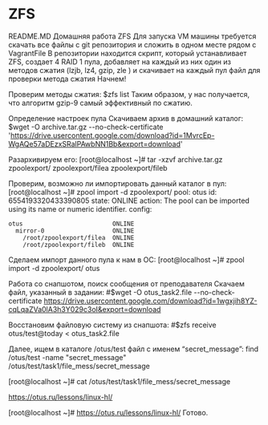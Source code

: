 # ZFS
README.MD Домашняя работа ZFS Для запуска VM машины требуется скачать все файлы с git репозитория и сложить в одном месте рядом с VagrantFile В репозитории находится скрипт, который устанавливает ZFS, создает 4 RAID 1 пула, добавляет на каждый из них один из методов сжатия (lzjb, lz4, gzip, zle ) и скачивает на каждый пул файл для проверки метода сжатия Начнем!

Проверим методы сжатия: $zfs list Таким образом, у нас получается, что алгоритм gzip-9 самый эффективный по сжатию.

Определение настроек пула Скачиваем архив в домашний каталог: $wget -O archive.tar.gz --no-check-certificate 'https://drive.usercontent.google.com/download?id=1MvrcEp-WgAQe57aDEzxSRalPAwbNN1Bb&export=download'

Разархивируем его: [root@localhost ~]# tar -xzvf archive.tar.gz zpoolexport/ zpoolexport/filea zpoolexport/fileb

Проверим, возможно ли импортировать данный каталог в пул: [root@localhost ~]# zpool import -d zpoolexport/ pool: otus id: 6554193320433390805 state: ONLINE action: The pool can be imported using its name or numeric identifier. config:

    otus                         ONLINE
      mirror-0                   ONLINE
        /root/zpoolexport/filea  ONLINE
        /root/zpoolexport/fileb  ONLINE
Сделаем импорт данного пула к нам в ОС: [root@localhost ~]# zpool import -d zpoolexport/ otus

Работа со снапшотом, поиск сообщения от преподавателя Скачаем файл, указанный в задании:
#$wget -O otus_task2.file --no-check-certificate https://drive.usercontent.google.com/download?id=1wgxjih8YZ-cqLqaZVa0lA3h3Y029c3oI&export=download

Восстановим файловую систему из снапшота: #$zfs receive otus/test@today < otus_task2.file

Далее, ищем в каталоге /otus/test файл с именем “secret_message”: find /otus/test -name "secret_message" /otus/test/task1/file_mess/secret_message

[root@localhost ~]# cat /otus/test/task1/file_mess/secret_message

https://otus.ru/lessons/linux-hl/

[root@localhost ~]# https://otus.ru/lessons/linux-hl/
Готово.
